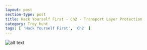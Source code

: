 ```yaml
---
layout: post
section-type: post
title: Hack Yourself First - Ch2 - Transport Layer Protection
category: Troy hunt
tags: [ 'Hack Yourself First', 'Ch2' ]
---
```


![alt text](../../../../img/TroyHunt/HackYourselfFirst/ch2.png)
